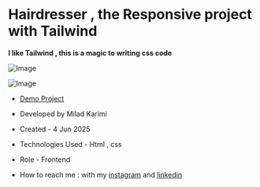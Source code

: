 # Hairdresser , the Responsive project with Tailwind

**I like Tailwind , this is a magic to writing css code**

![Image](https://github.com/user-attachments/assets/48c9512e-127e-4e2f-b67c-7ba4f9c37d5b)

![Image](https://github.com/user-attachments/assets/3d3c206f-1e9d-40cd-a6e3-2990c66aa76f)

- [Demo Project](https://pouria-farahani-developer.github.io/Accordion-Menu-By-React/)

- Developed by Milad Karimi

- Created - 4 Jun 2025

- Technologies Used - Html , css


- Role - Frontend

- How to reach me : with my [instagram](https://www.instagram.com/pouria_farahani_developer) and [linkedin](https://www.linkedin.com/in/pouria-farahani-developer)
